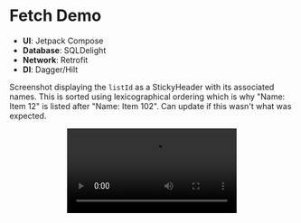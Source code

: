 # Fetch Demo

- **UI**: Jetpack Compose
- **Database**: SQLDelight
- **Network**: Retrofit
- **DI**: Dagger/Hilt

Screenshot displaying the `listId` as a StickyHeader with its associated names. This is sorted using lexicographical ordering which is why "Name: Item 12" is listed after "Name: Item 102". Can update if this wasn't what was expected.

<div align="center">
  <video src="https://github.com/user-attachments/assets/fc61fd1e-0368-4274-b6b5-e74df2c659a6" width="300"/>
</div>
